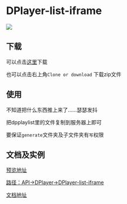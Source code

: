 # DPlayer-list-iframe

![](https://img.shields.io/badge/php->=5.3-purple.svg)

## 下载
可以点击[这里](https://github.com/menhood/DPlayer-list-iframe/releases/download/1.1/DPlayer-list-iframe-test-v1.1.zip)下载

也可以点击右上角`Clone or download` 下载zip文件
## 使用
不知道把什么东西推上来了……瑟瑟发抖

把dpplaylist里的文件复制到服务器上即可

要保证`generate`文件夹及子文件夹有`写`权限

## 文档及实例

[预览地址](https://api.menhood.wang/dpplaylist/)

[路径：API->DPlayer->DPlayer-list-iframe](https://api.menhood.wang)

[文档地址](https://www.showdoc.cc/web/#/page/475148438362044)
